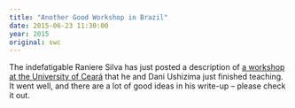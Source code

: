 ```yaml
---
title: "Another Good Workshop in Brazil"
date: 2015-06-23 11:30:00
year: 2015
original: swc
---
```

<p>
  The indefatigable Raniere Silva
  has just posted a description of
  <a href="http://blog.rgaiacs.com/2015/06/20/swc_ufc.html">a workshop at the University of Cear&aacute;</a>
  that he and Dani Ushizima just finished teaching.
  It went well,
  and there are a lot of good ideas in his write-up – please check it out.
</p>
